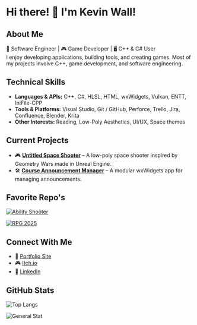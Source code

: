 # Hi there! 👋 I'm Kevin Wall!
##  About Me
🚀 Software Engineer | 🎮 Game Developer | 🖥️ C++ & C# User  
I enjoy developing applications, building tools, and creating games. Most of my projects involve C++, game development, and software engineering.  

## Technical Skills  
- **Languages & APIs:** C++, C#, HLSL, HTML, wxWidgets, Vulkan, ENTT, IniFile-CPP 
- **Tools & Platforms:** Visual Studio, Git / GitHub, Perforce, Trello, Jira, Confluence, Blender, Krita
- **Other Interests:** Reading, Low-Poly Aesthetics, UI/UX, Space themes

## Current Projects  
- 🎮 **[Untitled Space Shooter](https://swift-kevin.github.io/SitePages/UntitledSpaceShooter.html)** – A low-poly space shooter inspired by Geometry Wars made in Unreal Engine.  
- 🛠️ **[Course Announcement Manager](https://github.com/Swift-Kevin/OpenLabAutoAnnouncer)** – A modular wxWidgets app for managing announcements.

## Favorite Repo's
[![Ability Shooter](https://github-readme-stats.vercel.app/api/pin/?username=tomOrourke1&repo=Midterm_FPS_Project&theme=github_dark)]()

[![RPG 2025](https://github-readme-stats.vercel.app/api/pin/?username=Akane-Nishiwake&repo=RPG2025\&theme=github_dark\&description=hide)](https://github.com/Akane-Nishiwake/RPG2025)

## Connect With Me  
- 🔗 [Portfolio Site](https://swift-kevin.github.io/)
- 🎮 [Itch.io](https://swift-kevin.itch.io)  
- 💼 [LinkedIn](https://www.linkedin.com/in/kevinwall-gamedev)

## GitHub Stats  
![Top Langs](https://github-readme-stats.vercel.app/api/top-langs/?username=Swift-Kevin&hide_progress=true&theme=github_dark)

![General Stat](https://github-readme-stats.vercel.app/api?username=Swift-Kevin\&theme=github_dark\&hide_rank=true\&show_icons=true\&show=reviews,prs_merged,prs_merged_percentage)



